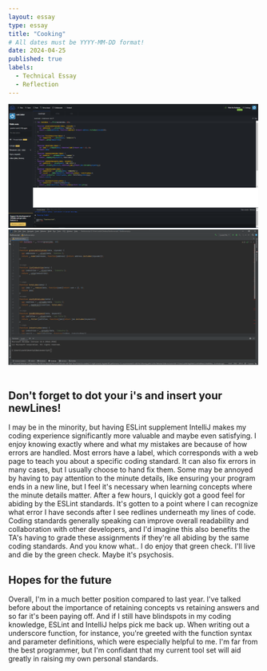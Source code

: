 ```yaml
---
layout: essay
type: essay
title: "Cooking"
# All dates must be YYYY-MM-DD format!
date: 2024-04-25
published: true
labels:
  - Technical Essay
  - Reflection
---
```

<div class="text-center p-4">
  <img width="500px" class="img-fluid" src="../img/jsfiddle.png"> 
  <img width="500px" class="img-fluid" src="../img/intellij.png">
</div>
<br>

## Don't forget to dot your i's and insert your newLines!
I may be in the minority, but having ESLint supplement IntelliJ makes my coding experience significantly more valuable and maybe even satisfying. I enjoy knowing exactly where and what my mistakes are because of how errors are handled. Most errors have a label, which corresponds with a web page to teach you about a specific coding standard. It can also fix errors in many cases, but I usually choose to hand fix them. Some may be annoyed by having to pay attention to the minute details, like ensuring your program ends in a new line, but I feel it's necessary when learning concepts where the minute details matter. After a few hours, I quickly got a good feel for abiding by the ESLint standards. It's gotten to a point where I can recognize what error I have seconds after I see redlines underneath my lines of code. Coding standards generally speaking can improve overall readability and collaboration with other developers, and I'd imagine this also benefits the TA's having to grade these assignments if they're all abiding by the same coding standards. And you know what.. I do enjoy that green check. I'll live and die by the green check. Maybe it's psychosis.

## Hopes for the future
Overall, I'm in a much better position compared to last year. I've talked before about the importance of retaining concepts vs retaining answers and so far it's been paying off. And if I still have blindspots in my coding knowledge, ESLint and IntelliJ helps pick me back up. When writing out a underscore function, for instance, you're greeted with the function syntax and parameter definitions, which were especially helpful to me. I'm far from the best programmer, but I'm confidant that my current tool set will aid greatly in raising my own personal standards.
